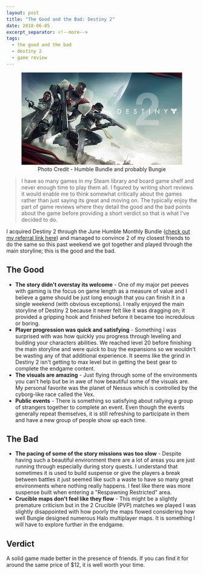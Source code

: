 ```yaml
---
layout: post
title: "The Good and the Bad: Destiny 2"
date: 2018-06-05
excerpt_separator: <!--more-->
tags:
  - the good and the bad
  - destiny 2
  - game review
---
```


<center>
    <figure>
        <img src="./destiny2.jpg"/>
        <figcaption>Photo Credit - Humble Bundle and probably Bungie</figcaption>
    </figure>
</center>

> I have so many games in my Steam library and board game shelf and never enough time to play them all. I figured by writing short reviews it would enable me to think somewhat critically about the games rather than just saying its great and moving on. The typically enjoy the part of game reviews where they detail the good and the bad points about the game before providing a short verdict so that is what I've decided to do.

I acquired Destiny 2 through the June Humble Monthly Bundle ([check out my referral link here](https://www.humblebundle.com/monthly?refc=pUe5XN)) and managed to convince 2 of my closest friends to do the same so this past weekend we got together and played through the main storyline; this is the good and the bad.

## The Good

- **The story didn't overstay its welcome** - One of my major pet peeves with gaming is the focus on game length as a measure of value and I believe a game should be just long enough that you can finish it in a single weekend (with obvious exceptions). I really enjoyed the main storyline of Destiny 2 because it never felt like it was dragging on; it provided a gripping hook and finished before it became too incredulous or boring.
- **Player progression was quick and satisfying** - Something I was surprised with was how quickly you progress through leveling and building your characters abilities. We reached level 20 before finishing the main storyline and were quick to buy the expansions so we wouldn't be wasting any of that additional experience. It seems like the grind in Destiny 2 isn't getting to max level but in getting the best gear to complete the endgame content.
- **The visuals are amazing** - Just flying through some of the environments you can't help but be in awe of how beautiful some of the visuals are. My personal favorite was the planet of Nessus which is controlled by the cyborg-like race called the Vex.
- **Public events** - There is something so satisfying about rallying a group of strangers together to complete an event. Even though the events generally repeat themselves, it is still refreshing to participate in them and have a new group of people show up each time.

## The Bad

- **The pacing of some of the story missions was too slow** - Despite having such a beautiful environment there are a lot of areas you are just running through especially during story quests. I understand that sometimes it is used to build suspense or give the players a break between battles it just seemed like such a waste to have so many great environments where nothing really happens. I feel like there was more suspense built when entering a "Respawning Restricted" area.
- **Crucible maps don't feel like they flow** - This might be a slightly premature criticism but in the 2 Crucible (PVP) matches we played I was slightly disappointed with how poorly the maps flowed considering how well Bungie designed numerous Halo multiplayer maps. It is something I will have to explore further in the endgame.

## Verdict

A solid game made better in the presence of friends. If you can find it for around the same price of \$12, it is well worth your time.
